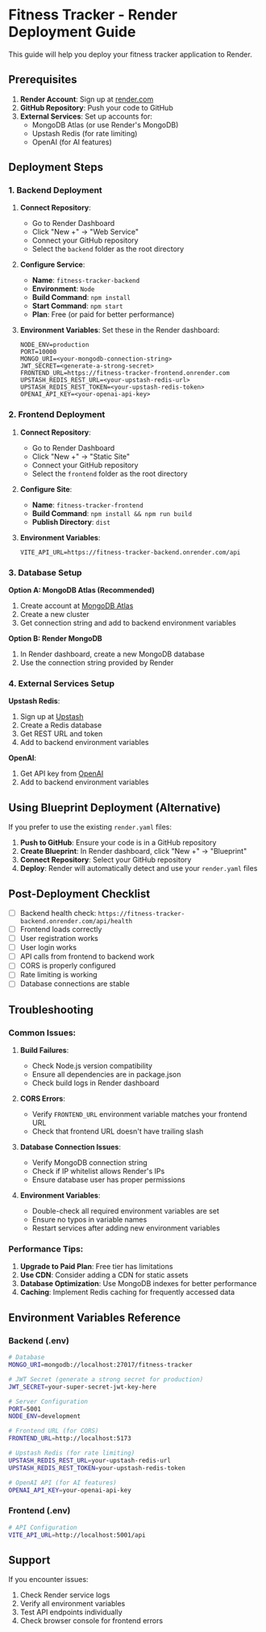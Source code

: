 # Fitness Tracker - Render Deployment Guide

This guide will help you deploy your fitness tracker application to Render.

## Prerequisites

1. **Render Account**: Sign up at [render.com](https://render.com)
2. **GitHub Repository**: Push your code to GitHub
3. **External Services**: Set up accounts for:
   - MongoDB Atlas (or use Render's MongoDB)
   - Upstash Redis (for rate limiting)
   - OpenAI (for AI features)

## Deployment Steps

### 1. Backend Deployment

1. **Connect Repository**:
   - Go to Render Dashboard
   - Click "New +" → "Web Service"
   - Connect your GitHub repository
   - Select the `backend` folder as the root directory

2. **Configure Service**:
   - **Name**: `fitness-tracker-backend`
   - **Environment**: `Node`
   - **Build Command**: `npm install`
   - **Start Command**: `npm start`
   - **Plan**: Free (or paid for better performance)

3. **Environment Variables**:
   Set these in the Render dashboard:
   ```
   NODE_ENV=production
   PORT=10000
   MONGO_URI=<your-mongodb-connection-string>
   JWT_SECRET=<generate-a-strong-secret>
   FRONTEND_URL=https://fitness-tracker-frontend.onrender.com
   UPSTASH_REDIS_REST_URL=<your-upstash-redis-url>
   UPSTASH_REDIS_REST_TOKEN=<your-upstash-redis-token>
   OPENAI_API_KEY=<your-openai-api-key>
   ```

### 2. Frontend Deployment

1. **Connect Repository**:
   - Go to Render Dashboard
   - Click "New +" → "Static Site"
   - Connect your GitHub repository
   - Select the `frontend` folder as the root directory

2. **Configure Site**:
   - **Name**: `fitness-tracker-frontend`
   - **Build Command**: `npm install && npm run build`
   - **Publish Directory**: `dist`

3. **Environment Variables**:
   ```
   VITE_API_URL=https://fitness-tracker-backend.onrender.com/api
   ```

### 3. Database Setup

**Option A: MongoDB Atlas (Recommended)**
1. Create account at [MongoDB Atlas](https://www.mongodb.com/atlas)
2. Create a new cluster
3. Get connection string and add to backend environment variables

**Option B: Render MongoDB**
1. In Render dashboard, create a new MongoDB database
2. Use the connection string provided by Render

### 4. External Services Setup

**Upstash Redis**:
1. Sign up at [Upstash](https://upstash.com)
2. Create a Redis database
3. Get REST URL and token
4. Add to backend environment variables

**OpenAI**:
1. Get API key from [OpenAI](https://platform.openai.com)
2. Add to backend environment variables

## Using Blueprint Deployment (Alternative)

If you prefer to use the existing `render.yaml` files:

1. **Push to GitHub**: Ensure your code is in a GitHub repository
2. **Create Blueprint**: In Render dashboard, click "New +" → "Blueprint"
3. **Connect Repository**: Select your GitHub repository
4. **Deploy**: Render will automatically detect and use your `render.yaml` files

## Post-Deployment Checklist

- [ ] Backend health check: `https://fitness-tracker-backend.onrender.com/api/health`
- [ ] Frontend loads correctly
- [ ] User registration works
- [ ] User login works
- [ ] API calls from frontend to backend work
- [ ] CORS is properly configured
- [ ] Rate limiting is working
- [ ] Database connections are stable

## Troubleshooting

### Common Issues:

1. **Build Failures**:
   - Check Node.js version compatibility
   - Ensure all dependencies are in package.json
   - Check build logs in Render dashboard

2. **CORS Errors**:
   - Verify `FRONTEND_URL` environment variable matches your frontend URL
   - Check that frontend URL doesn't have trailing slash

3. **Database Connection Issues**:
   - Verify MongoDB connection string
   - Check if IP whitelist allows Render's IPs
   - Ensure database user has proper permissions

4. **Environment Variables**:
   - Double-check all required environment variables are set
   - Ensure no typos in variable names
   - Restart services after adding new environment variables

### Performance Tips:

1. **Upgrade to Paid Plan**: Free tier has limitations
2. **Use CDN**: Consider adding a CDN for static assets
3. **Database Optimization**: Use MongoDB indexes for better performance
4. **Caching**: Implement Redis caching for frequently accessed data

## Environment Variables Reference

### Backend (.env)
```bash
# Database
MONGO_URI=mongodb://localhost:27017/fitness-tracker

# JWT Secret (generate a strong secret for production)
JWT_SECRET=your-super-secret-jwt-key-here

# Server Configuration
PORT=5001
NODE_ENV=development

# Frontend URL (for CORS)
FRONTEND_URL=http://localhost:5173

# Upstash Redis (for rate limiting)
UPSTASH_REDIS_REST_URL=your-upstash-redis-url
UPSTASH_REDIS_REST_TOKEN=your-upstash-redis-token

# OpenAI API (for AI features)
OPENAI_API_KEY=your-openai-api-key
```

### Frontend (.env)
```bash
# API Configuration
VITE_API_URL=http://localhost:5001/api
```

## Support

If you encounter issues:
1. Check Render service logs
2. Verify all environment variables
3. Test API endpoints individually
4. Check browser console for frontend errors
